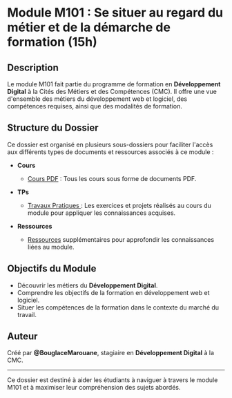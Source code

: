 # Module M101 : Se situer au regard du métier et de la démarche de formation (15h)  

## Description
Le module M101 fait partie du programme de formation en **Développement Digital** à la Cités des Métiers et des Compétences (CMC). Il offre une vue d'ensemble des métiers du développement web et logiciel, des compétences requises, ainsi que des modalités de formation.

## Structure du Dossier
Ce dossier est organisé en plusieurs sous-dossiers pour faciliter l'accès aux différents types de documents et ressources associés à ce module :  

- **Cours**  
  - [Cours PDF](https://github.com/BouglaceMarouane/DD-CMC/tree/main/M101%20%E2%80%93%20Se%20situer%20au%20regard%20du%20m%C3%A9tier%20et%20de%20la%20d%C3%A9marche%20de%20formation/0x01%20Cours) : Tous les cours sous forme de documents PDF.

- **TPs**  
  - [Travaux Pratiques ](https://github.com/BouglaceMarouane/DD-CMC/tree/main/M101%20%E2%80%93%20Se%20situer%20au%20regard%20du%20m%C3%A9tier%20et%20de%20la%20d%C3%A9marche%20de%20formation/0x02%20Tps) : Les exercices et projets réalisés au cours du module pour appliquer les connaissances acquises.  

- **Ressources**  
  - [Ressources](https://github.com/BouglaceMarouane/DD-CMC/tree/main/M101%20%E2%80%93%20Se%20situer%20au%20regard%20du%20m%C3%A9tier%20et%20de%20la%20d%C3%A9marche%20de%20formation/0x03%20Ressources) supplémentaires pour approfondir les connaissances liées au module.  

## Objectifs du Module
- Découvrir les métiers du **Développement Digital**.  
- Comprendre les objectifs de la formation en développement web et logiciel.  
- Situer les compétences de la formation dans le contexte du marché du travail.  

## Auteur
Créé par **@BouglaceMarouane**, stagiaire en **Développement Digital** à la CMC.

---

Ce dossier est destiné à aider les étudiants à naviguer à travers le module M101 et à maximiser leur compréhension des sujets abordés.
